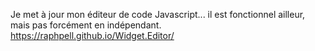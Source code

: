 Je met à jour mon éditeur de code Javascript... il est fonctionnel ailleur, mais pas forcément en indépendant.
https://raphpell.github.io/Widget.Editor/
